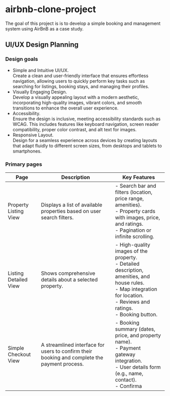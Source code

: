 # airbnb-clone-project

The goal of this project is is to develop a simple booking and management system using AirBnB as a case study.

## UI/UX Design Planning

### Design goals

- Simple and Intuitive UI/UX.  
  Create a clean and user-friendly interface that ensures effortless navigation, allowing users to quickly perform key tasks such as searching for listings, booking stays, and managing their profiles.
- Visually Engaging Design.  
  Develop a visually appealing layout with a modern aesthetic, incorporating high-quality images, vibrant colors, and smooth transitions to enhance the overall user experience.
- Accessibility.  
  Ensure the design is inclusive, meeting accessibility standards such as WCAG. This includes features like keyboard navigation, screen reader compatibility, proper color contrast, and alt text for images.
- Responsive Layout.  
  Design for a seamless experience across devices by creating layouts that adapt fluidly to different screen sizes, from desktops and tablets to smartphones.

### Primary pages

| Page                  | Description                                                                                  | Key Features                                                                                                                                                                    |
| --------------------- | -------------------------------------------------------------------------------------------- | ------------------------------------------------------------------------------------------------------------------------------------------------------------------------------- |
| Property Listing View | Displays a list of available properties based on user search filters.                        | - Search bar and filters (location, price range, amenities).<br>- Property cards with images, price, and ratings.<br>- Pagination or infinite scrolling.                        |
| Listing Detailed View | Shows comprehensive details about a selected property.                                       | - High-quality images of the property.<br>- Detailed description, amenities, and house rules.<br>- Map integration for location.<br>- Reviews and ratings.<br>- Booking button. |
| Simple Checkout View  | A streamlined interface for users to confirm their booking and complete the payment process. | - Booking summary (dates, price, and property name).<br>- Payment gateway integration.<br>- User details form (e.g., name, contact).<br>- Confirma                              |
